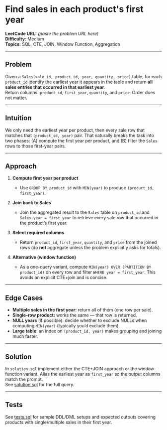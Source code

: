 # Find sales in each product's first year

**LeetCode URL:** *(paste the problem URL here)*  
**Difficulty:** Medium  
**Topics:** SQL, CTE, JOIN, Window Function, Aggregation

---

## Problem  
Given a `Sales(sale_id, product_id, year, quantity, price)` table, for each `product_id` identify the earliest year it appears in the table and return **all sales entries that occurred in that earliest year**.  
Return columns: `product_id`, `first_year`, `quantity`, and `price`. Order does not matter.

---

## Intuition  
We only need the earliest year per product, then every sale row that matches that `(product_id, year)` pair. That naturally breaks the task into two phases: (A) compute the first year per product, and (B) filter the `Sales` rows to those first-year pairs.

---

## Approach
1. **Compute first year per product**  
   - Use `GROUP BY product_id` with `MIN(year)` to produce `(product_id, first_year)`.

2. **Join back to Sales**  
   - Join the aggregated result to the `Sales` table on `product_id` and `Sales.year = first_year` to retrieve every sale row that occurred in the product’s first year.

3. **Select required columns**  
   - Return `product_id`, `first_year`, `quantity`, and `price` from the joined rows (do **not** aggregate unless the problem explicitly asks for totals).

4. **Alternative (window function)**  
   - As a one-query variant, compute `MIN(year) OVER (PARTITION BY product_id)` on every row and filter `WHERE year = first_year`. This avoids an explicit CTE+join and is concise.

---

## Edge Cases
- **Multiple sales in the first year:** return all of them (one row per sale).  
- **Single-row product:** works the same — that row is returned.  
- **NULL years** (if possible): decide whether to exclude NULLs when computing `MIN(year)` (typically you’d exclude them).  
- **Large table**: an index on `(product_id, year)` makes grouping and joining much faster.

---

## Solution  
In `solution.sql` implement either the CTE+JOIN approach or the window-function variant. Alias the earliest year as `first_year` so the output columns match the prompt.  
See [solution.sql](solution.sql) for the full query.

---

## Tests  
See [tests.sql](tests.sql) for sample DDL/DML setups and expected outputs covering products with single/multiple sales in their first year.
